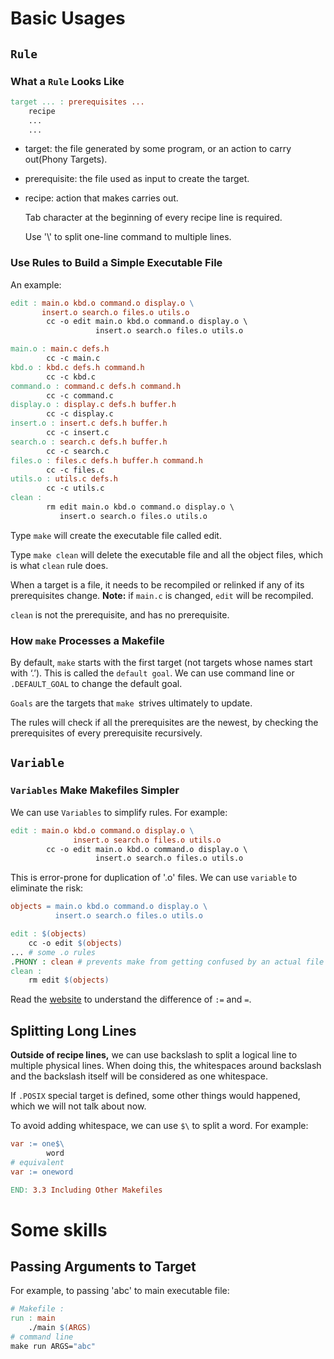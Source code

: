 # Basic Usages

## `Rule`

### What a `Rule` Looks Like

```makefile
target ... : prerequisites ...
	recipe
	...
	...
```

* target: the file generated by some program, or an action to carry out(Phony Targets).

* prerequisite: the file used as input to create the target.

* recipe: action that makes carries out.

  Tab character at the beginning of every recipe line is required.

  Use '\\' to split one-line command to multiple lines.



### Use Rules to Build a Simple Executable File

An example:

```makefile
edit : main.o kbd.o command.o display.o \
       insert.o search.o files.o utils.o
        cc -o edit main.o kbd.o command.o display.o \
                   insert.o search.o files.o utils.o

main.o : main.c defs.h
        cc -c main.c
kbd.o : kbd.c defs.h command.h
        cc -c kbd.c
command.o : command.c defs.h command.h
        cc -c command.c
display.o : display.c defs.h buffer.h
        cc -c display.c
insert.o : insert.c defs.h buffer.h
        cc -c insert.c
search.o : search.c defs.h buffer.h
        cc -c search.c
files.o : files.c defs.h buffer.h command.h
        cc -c files.c
utils.o : utils.c defs.h
        cc -c utils.c
clean :
        rm edit main.o kbd.o command.o display.o \
           insert.o search.o files.o utils.o
```

Type `make` will create the executable file called edit.

Type `make clean` will delete the executable file and all the object files, which is what `clean` rule does.

When a target is a file, it needs to be recompiled or relinked if any of its prerequisites change. **Note:** if `main.c` is changed, `edit` will be recompiled.

`clean` is not the prerequisite, and has no prerequisite. 



### How `make` Processes a Makefile

By default, `make` starts with the first target (not targets whose names start with ‘.’). This is called the `default goal`. We can use command line or `.DEFAULT_GOAL` to change the default goal.

`Goals` are the targets that `make `strives ultimately to update.

The rules will check if all the prerequisites are the newest, by checking the prerequisites of every prerequisite recursively.



## `Variable`

### `Variables` Make Makefiles Simpler

We can use `Variables` to simplify rules. For example:

```makefile
edit : main.o kbd.o command.o display.o \
              insert.o search.o files.o utils.o
        cc -o edit main.o kbd.o command.o display.o \
                   insert.o search.o files.o utils.o
```

This is error-prone for duplication of '.o' files. We can use `variable` to eliminate the risk:

```makefile
objects = main.o kbd.o command.o display.o \
          insert.o search.o files.o utils.o

edit : $(objects)
	cc -o edit $(objects)
... # some .o rules
.PHONY : clean # prevents make from getting confused by an actual file called clean
clean : 
	rm edit $(objects)
```



Read the [website](https://www.gnu.org/software/make/manual/html_node/Flavors.html#Flavors) to understand the difference of `:=` and `=`.



## Splitting Long Lines

**Outside of recipe lines,** we can use backslash to split a logical line to multiple physical lines. When doing this, the whitespaces around backslash and the backslash itself will be considered as one whitespace.

If `.POSIX` special target is defined, some other things would happened, which we will not talk about now.

To avoid adding whitespace, we can use `$\` to split a word. For example:

```makefile
var := one$\
		word
# equivalent
var := oneword
```



```makefile
END: 3.3 Including Other Makefiles
```





# Some skills

## Passing Arguments to Target

For example, to passing 'abc' to main executable file:

```makefile
# Makefile :
run : main
	./main $(ARGS)
# command line
make run ARGS="abc"
```





